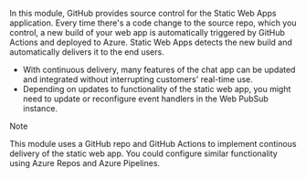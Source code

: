 In this module, GitHub provides source control for the Static Web Apps application. Every time there's a code change to the source repo, which you control, a new build of your web app is automatically triggered by GitHub Actions and deployed to Azure. Static Web Apps detects the new build and automatically delivers it to the end users.

- With continuous delivery, many features of the chat app can be updated and integrated without interrupting customers' real-time use.
- Depending on updates to functionality of the static web app, you might need to update or reconfigure event handlers in the Web PubSub instance.

> [!NOTE]
> This module uses a GitHub repo and GitHub Actions to implement continous delivery of the static web app. You could configure similar functionality using Azure Repos and Azure Pipelines.